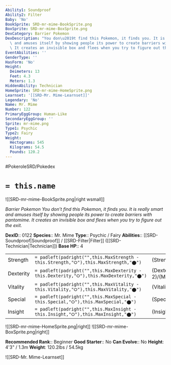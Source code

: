 ```yaml
---
Ability1: Soundproof
Ability2: Filter
Baby: 'No'
BookSprite: SRD-mr-mime-BookSprite.png
BoxSprite: SRD-mr-mime-BoxSprite.png
DexCategory: Barrier Pokemon
DexDescription: "You don\u2019t find this Pokemon, it finds you. It is really smart\
  \ and amuses itself by showing people its power to create barriers with pantomime.\
  \ It creates an invisible box and flees when you try to figure out the exit."
EventAbilities: ''
GenderType: ''
HasForm: 'No'
Height:
  Deimeters: 13
  Feet: 4.3
  Meters: 1.3
HiddenAbility: Technician
HomeSprite: SRD-mr-mime-HomeSprite.png
Learnset: '[[SRD-Mr. Mime-Learnset]]'
Legendary: 'No'
Name: Mr. Mime
Number: 122
PrimaryEggGroup: Human-Like
SecondaryEggGroup: ''
Sprite: mr-mime.png
Type1: Psychic
Type2: Fairy
Weight:
  Hectograms: 545
  Kilograms: 54.5
  Pounds: 120.2
---
```


#PokeroleSRD/Pokedex

# `= this.name`

![[SRD-mr-mime-BookSprite.png|right wsmall]]

*Barrier Pokemon*
*You don’t find this Pokemon, it finds you. It is really smart and amuses itself by showing people its power to create barriers with pantomime. It creates an invisible box and flees when you try to figure out the exit.*

**DexID**:: 0122
**Species**:: Mr. Mime
**Type**:: Psychic / Fairy
**Abilities**:: [[SRD-Soundproof|Soundproof]] / [[SRD-Filter|Filter]] ([[SRD-Technician|Technician]])
**Base HP**:: 4

|           |                                                                                        |                                          |
| --------- | -------------------------------------------------------------------------------------- | ---------------------------------------- |
| Strength  | `= padleft(padright("",this.MaxStrength - this.Strength,"⭘"),this.MaxStrength,"⬤")`    | (Strength::2)/(MaxStrength::4)   |
| Dexterity | `= padleft(padright("",this.MaxDexterity - this.Dexterity,"⭘"),this.MaxDexterity,"⬤")` | (Dexterity:: 2)/(MaxDexterity::5) |
| Vitality  | `= padleft(padright("",this.MaxVitality - this.Vitality,"⭘"),this.MaxVitality,"⬤")`    | (Vitality::2)/(MaxVitality::4)   |
| Special   | `= padleft(padright("",this.MaxSpecial - this.Special,"⭘"),this.MaxSpecial,"⬤")`       | (Special::3)/(MaxSpecial::6)     |
| Insight   | `= padleft(padright("",this.MaxInsight - this.Insight,"⭘"),this.MaxInsight,"⬤")`       | (Insight::3)/(MaxInsight::7)     |

![[SRD-mr-mime-HomeSprite.png|right]]
![[SRD-mr-mime-BoxSprite.png|right]]

**Recommended Rank**:: Beginner
**Good Starter**:: No
**Can Evolve**:: No
**Height**: 4'3" / 1.3m
**Weight**: 120.2lbs / 54.5kg

![[SRD-Mr. Mime-Learnset]]